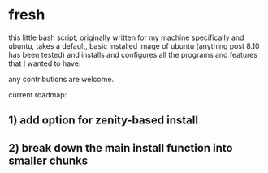 # fresh
this little bash script, originally written for my machine specifically and ubuntu, takes a default, basic installed image of ubuntu (anything post 8.10 has been tested) and installs and configures all the programs and features that I wanted to have.

any contributions are welcome. 

current roadmap:
## 1) add option for zenity-based install
## 2) break down the main install function into smaller chunks
